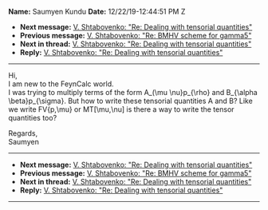 **Name:** Saumyen Kundu
**Date:** 12/22/19-12:44:51 PM Z

  - **Next message:** [V. Shtabovenko: "Re: Dealing with tensorial
    quantities"](1555.html)
  - **Previous message:** [V. Shtabovenko: "Re: BMHV scheme for
    gamma5"](1553.html)
  - **Next in thread:** [V. Shtabovenko: "Re: Dealing with tensorial
    quantities"](1555.html)
  - **Reply:** [V. Shtabovenko: "Re: Dealing with tensorial
    quantities"](1555.html)

-----

Hi,  
I am new to the FeynCalc world.  
I was trying to multiply terms of the form A\_(\\mu \\nu}p\_{\\rho} and
B\_{\\alpha \\beta}p\_{\\sigma}. But how to write these tensorial
quantities A and B? Like we write FV{p,\\mu} or MT[\\mu,\\nu] is
there a way to write the tensor quantities too?  

Regards,  
Saumyen  

-----

  - **Next message:** [V. Shtabovenko: "Re: Dealing with tensorial
    quantities"](1555.html)
  - **Previous message:** [V. Shtabovenko: "Re: BMHV scheme for
    gamma5"](1553.html)
  - **Next in thread:** [V. Shtabovenko: "Re: Dealing with tensorial
    quantities"](1555.html)
  - **Reply:** [V. Shtabovenko: "Re: Dealing with tensorial
    quantities"](1555.html)

-----

